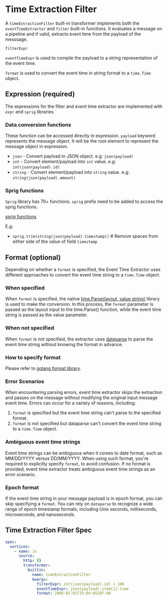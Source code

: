# Time Extraction Filter

A `timeExtractionFilter` built-in transformer implements both the `eventTimeExtractor` and `filter` built-in functions. It evaluates a message on a pipeline and if valid, extracts event time from the payload of the messsage.

`filterExpr`

`eventTimeExpr` is used to compile the payload to a string representation of the event time.

`format` is used to convert the event time in string format to a `time.Time` object.

## Expression (required)

The expressions for the filter and event time extractor are implemented with `expr` and `sprig` libraries.

### Data conversion functions

These function can be accessed directly in expression. `payload` keyword represents the message object. It will be the root element to represent the message object in expression.

- `json` - Convert payload in JSON object. e.g: `json(payload)`
- `int` - Convert element/payload into `int` value. e.g: `int(json(payload).id)`
- `string` - Convert element/payload into `string` value. e.g: `string(json(payload).amount)`

### Sprig functions

`Sprig` library has 70+ functions. `sprig` prefix need to be added to access the sprig functions.

[sprig functions](http://masterminds.github.io/sprig/)

E.g:

- `sprig.trim(string(json(payload).timestamp))` # Remove spaces from either side of the value of field `timestamp`

## Format (optional)

Depending on whether a `format` is specified, the Event Time Extractor uses different approaches to convert the event time string to a `time.Time` object.

### When specified
When `format` is specified, the native [time.Parse(layout, value string)](https://pkg.go.dev/time#Parse) library is used to make the conversion. In this process, the `format` parameter is passed as the layout input to the time.Parse() function, while the event time string is passed as the value parameter.

### When not specified
When `format` is not specified, the extractor uses [dateparse](https://github.com/araddon/dateparse) to parse the event time string without knowing the format in advance.

### How to specify format
Please refer to [golang format library](https://cs.opensource.google/go/go/+/refs/tags/go1.19.5:src/time/format.go).

### Error Scenarios
When encountering parsing errors, event time extractor skips the extraction and passes on the message without modifying the original input message event time. Errors can occur for a variety of reasons, including:

1. `format` is specified but the event time string can't parse to the specified format.
1. `format` is not specified but dataparse can't convert the event time string to a `time.Time` object.

### Ambiguous event time strings
Event time strings can be ambiguous when it comes to date format, such as MM/DD/YYYY versus DD/MM/YYYY. When using such format, you're required to explicitly specify `format`, to avoid confusion.
If no format is provided, event time extractor treats ambiguous event time strings as an error scenario.

### Epoch format
If the event time string in your message payload is in epoch format, you can skip specifying a `format`. You can rely on `dateparse` to recognize a wide range of epoch timestamp formats, including Unix seconds, milliseconds, microseconds, and nanoseconds.

## Time Extraction Filter Spec

```yaml
spec:
  vertices:
    - name: in
      source:
        http: {}
        transformer:
          builtin:
            name: timeExtractionFilter
            kwargs:
              filterExpr: int(json(payload).id) < 100
              eventTimeExpr: json(payload).item[1].time
              format: 2006-01-02T15:04:05Z07:00
```